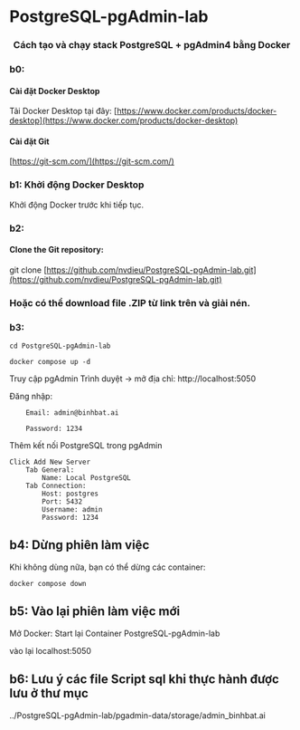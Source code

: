# PostgreSQL-pgAdmin-lab
<h3 align="center">Cách tạo và chạy stack PostgreSQL + pgAdmin4 bằng Docker</h3>


### b0: 
#### Cài đặt Docker Desktop
 Tải Docker Desktop tại đây: [https://www.docker.com/products/docker-desktop](https://www.docker.com/products/docker-desktop)


#### Cài đặt Git 

[https://git-scm.com/](https://git-scm.com/)

### b1: Khởi động Docker Desktop
Khởi động Docker trước khi tiếp tục.

### b2:
#### Clone the Git repository:

git clone [https://github.com/nvdieu/PostgreSQL-pgAdmin-lab.git](https://github.com/nvdieu/PostgreSQL-pgAdmin-lab.git)

### Hoặc có thể download file .ZIP từ link trên và giải nén.

### b3:

    cd PostgreSQL-pgAdmin-lab

    docker compose up -d

Truy cập pgAdmin
    Trình duyệt → mở địa chỉ: http://localhost:5050

Đăng nhập:

        Email: admin@binhbat.ai

        Password: 1234

Thêm kết nối PostgreSQL trong pgAdmin

    Click Add New Server
        Tab General:
            Name: Local PostgreSQL
        Tab Connection:
            Host: postgres
            Port: 5432
            Username: admin
            Password: 1234

## b4: Dừng phiên làm việc

Khi không dùng nữa, bạn có thể dừng các container:

    docker compose down

## b5: Vào lại phiên làm việc mới
  
  Mở Docker: Start lại Container PostgreSQL-pgAdmin-lab
  
  vào lại localhost:5050

## b6: Lưu ý các file Script sql khi thực hành được lưu ở thư mục 
  
  ../PostgreSQL-pgAdmin-lab/pgadmin-data/storage/admin_binhbat.ai

  
